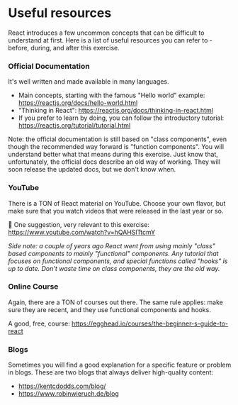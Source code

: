 # Useful resources

React introduces a few uncommon concepts that can be difficult to understand at first. Here is a list of useful resources you can refer to - before, during, and after this exercise.

### Official Documentation

It's well written and made available in many languages.

- Main concepts, starting with the famous "Hello world" example: https://reactjs.org/docs/hello-world.html
- "Thinking in React": https://reactjs.org/docs/thinking-in-react.html
- If you prefer to learn by doing, you can follow the introductory tutorial: https://reactjs.org/tutorial/tutorial.html

Note: the official documentation is still based on "class components", even though the recommended way forward is "function components". You will understand better what that means during this exercise. Just know that, unfortunately, the official docs describe an old way of working. They will soon release the updated docs, but we don't know when.

### YouTube

There is a TON of React material on YouTube. Choose your own flavor, but make sure that you watch videos that were released in the last year or so.

📌 One suggestion, very relevant to this exercise: https://www.youtube.com/watch?v=hQAHSlTtcmY

_Side note: a couple of years ago React went from using mainly "class" based components to mainly "functional" components. Any tutorial that focuses on functional components, and special functions called "hooks" is up to date. Don't waste time on class components, they are the old way._

### Online Course

Again, there are a TON of courses out there. The same rule applies: make sure they are recent, and they use functional components and hooks.

A good, free, course: https://egghead.io/courses/the-beginner-s-guide-to-react

### Blogs

Sometimes you will find a good explanation for a specific feature or problem in blogs. These are two blogs that always deliver high-quality content:

- https://kentcdodds.com/blog/
- https://www.robinwieruch.de/blog
